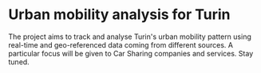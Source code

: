 # Urban mobility analysis for Turin

The project aims to track and analyse Turin's urban mobility pattern using real-time and geo-referenced data coming from different sources.
A particular focus will be given to Car Sharing companies and services.
Stay tuned.
